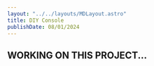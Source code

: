 ```yaml
---
layout: "../../layouts/MDLayout.astro"
title: DIY Console
publishDate: 08/01/2024
---
```


## WORKING ON THIS PROJECT...